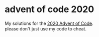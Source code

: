 # advent of code 2020
My solutions for the [2020 Advent of Code](https://adventofcode.com/).  
please don't just use my code to cheat.  
